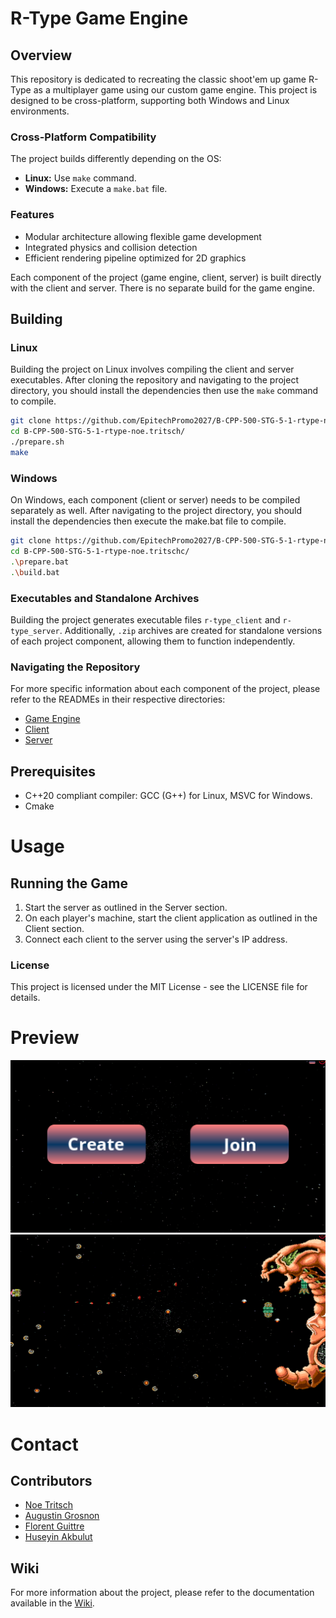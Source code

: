 # R-Type Game Engine

## Overview
This repository is dedicated to recreating the classic shoot'em up game R-Type as a multiplayer game using our custom game engine. This project is designed to be cross-platform, supporting both Windows and Linux environments.

### Cross-Platform Compatibility
The project builds differently depending on the OS:
- **Linux:** Use `make` command.
- **Windows:** Execute a `make.bat` file.

### Features
- Modular architecture allowing flexible game development
- Integrated physics and collision detection
- Efficient rendering pipeline optimized for 2D graphics

Each component of the project (game engine, client, server) is built directly with the client and server. There is no separate build for the game engine.

## Building

### Linux
Building the project on Linux involves compiling the client and server executables. After cloning the repository and navigating to the project directory, you should install the dependencies then use the `make` command to compile.

```bash
git clone https://github.com/EpitechPromo2027/B-CPP-500-STG-5-1-rtype-noe.tritsch.git
cd B-CPP-500-STG-5-1-rtype-noe.tritsch/
./prepare.sh
make
```

### Windows
On Windows, each component (client or server) needs to be compiled separately as well. After navigating to the project directory, you should install the dependencies then execute the make.bat file to compile.

```bash
git clone https://github.com/EpitechPromo2027/B-CPP-500-STG-5-1-rtype-noe.tritsch.git
cd B-CPP-500-STG-5-1-rtype-noe.tritschc/
.\prepare.bat
.\build.bat
```

### Executables and Standalone Archives
Building the project generates executable files `r-type_client` and `r-type_server`. Additionally, `.zip` archives are created for standalone versions of each project component, allowing them to function independently.

### Navigating the Repository
For more specific information about each component of the project, please refer to the READMEs in their respective directories:
- [Game Engine](./GameEngine/README.md)
- [Client](./Client/README.md)
- [Server](./Server/README.md)

## Prerequisites
- C++20 compliant compiler: GCC (G++) for Linux, MSVC for Windows.
- Cmake

# Usage

## Running the Game
1. Start the server as outlined in the Server section.
2. On each player's machine, start the client application as outlined in the Client section.
3. Connect each client to the server using the server's IP address.

### License
This project is licensed under the MIT License - see the LICENSE file for details.

# Preview

![main_menu](./screenshots/main_menu.png)
![game](./screenshots/game.png)

# Contact

## Contributors
- [Noe Tritsch](https://github.com/NeonMagique)
- [Augustin Grosnon](https://github.com/augustin-grosnon)
- [Florent Guittre](https://github.com/milimarg)
- [Huseyin Akbulut](https://github.com/husorockone)

## Wiki
For more information about the project, please refer to the documentation available in the [Wiki](https://github.com/EpitechPromo2027/B-CPP-500-STG-5-1-rtype-noe.tritsch/wiki).
